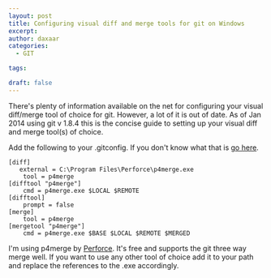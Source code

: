```yaml
---
layout: post
title: Configuring visual diff and merge tools for git on Windows
excerpt:
author: daxaar
categories:
  - GIT

tags:

draft: false
---
```

There's plenty of information available on the net for configuring your visual diff/merge tool of choice for git. However, a lot of it is out of date. As of Jan 2014 using git v 1.8.4 this is the concise guide to setting up your visual diff and merge tool(s) of choice.

Add the following to your .gitconfig. If you don't know what that is <a href="http://git-scm.com/book/en/Customizing-Git-Git-Configuration">go here</a>.

~~~
[diff]
   external = C:\Program Files\Perforce\p4merge.exe
    tool = p4merge
[difftool "p4merge"]
    cmd = p4merge.exe $LOCAL $REMOTE
[difftool]
    prompt = false
[merge]
    tool = p4merge
[mergetool "p4merge"]
    cmd = p4merge.exe $BASE $LOCAL $REMOTE $MERGED
~~~

I'm using p4merge by <a href="http://perforce.com/product/components/perforce-visual-merge-and-diff-tools">Perforce</a>. It's free and supports the git three way merge well. If you want to use any other tool of choice add it to your path and replace the references to the .exe accordingly.
